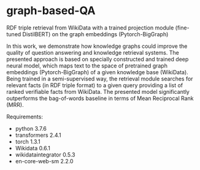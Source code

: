 # graph-based-QA
RDF triple retrieval from WikiData with a trained projection module (fine-tuned DistilBERT) on the graph embeddings (Pytorch-BigGraph)

In this work, we demonstrate how knowledge graphs could improve the quality of question answering and knowledge retrieval systems. The presented approach is based on specially constructed and trained deep neural model, which maps text to the space of pretrained graph embeddings (Pytorch-BigGraph) of a given knowledge base (WikiData). Being trained in a semi-supervised way, the retrieval module searches for relevant facts (in RDF triple format) to a given query providing a list of ranked verifiable facts from WikiData. The presented model significantly outperforms the bag-of-words baseline in terms of Mean Reciprocal Rank (MRR).

Requirements:
  - python                    3.7.6
  - transformers              2.4.1
  - torch                     1.3.1
  - Wikidata                  0.6.1
  - wikidataintegrator        0.5.3
  - en-core-web-sm            2.2.0
